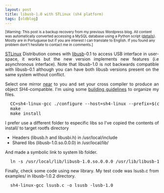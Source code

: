 ```yaml
---
layout: post
title: libusb-1.0 with STLinux (sh4 platform)
tags: [oldblog]
---
```


<small>[Warning: This post is a backup recovery from my previous Wordpress blog. All content was automatically converted accessing a MySQL database using a Python script (<a href="http://maluta.github.io/blog/convert-wordpress-to-jekyll/">details</a>). Mostly are in Portuguese but if you are interest I can translate to English. If you found any problem dont't hesitate to contact me in comments.]</small>



<p style="text-align: justify;"><a title="STLinux " href="http://www.stlinux.com/drupal/" target="_blank">STLinux</a> Distribution comes with <a title="libusb web-site" href="http://www.libusb.org/" target="_blank">libusb</a>-0.1 to access USB interface in user-space, it works but the new version implements new features (i.e asynchronous interface). Note that libusb-1.0 is not backwards compatible with libusb-0.1 although you can have both libusb versions present on the same system without conflict.</p>
<p style="text-align: justify;">Select one mirror <a title="Download libusb-1.0.2" href="http://ufpr.dl.sourceforge.net/project/libusb/libusb-1.0/libusb-1.0.2/libusb-1.0.2.tar.bz2" target="_blank">near</a> to you and set your cross compiler to produce an object SH4-compatible. I'm using some <a href="http://www.coding.com.br/wiki/BuildingGuidelines">building guidelines</a> to organize my files.</p>

<pre>  CC=sh4-linux-gcc ./configure --host=sh4-linux --prefix=$(cd ../install &amp;&amp; pwd)
  make
  make install</pre>
<p style="text-align: justify;">I prefer use a different folder to especific libs so I've copied the contents of install/ to target rootfs directory</p>

<ul>
	<li>Headers (libusb.h and libusbi.h) in /usr/local/include</li>
	<li>Shared libs (libusb-1.0.so.0.0.0) in /usr/local/lib/</li>
</ul>
And made a symbolic link to system lib folder.
<pre>  ln -s /usr/local/lib/libusb-1.0.so.0.0.0 /usr/lib/libusb-1.0.so.0</pre>
<p style="text-align: justify;">Finally, check some code using new library. My test code was lsusb.c from examples/ in libusb-1.0.2 directory.</p>

<pre>  sh4-linux-gcc lsusb.c -o lsusb -lusb-1.0</pre>